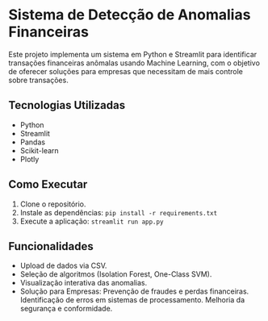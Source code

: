 # Sistema de Detecção de Anomalias Financeiras

Este projeto implementa um sistema em Python e Streamlit para identificar transações financeiras anômalas usando Machine Learning, com o objetivo de oferecer soluções para empresas que necessitam de mais controle sobre transações.

## Tecnologias Utilizadas

* Python
* Streamlit
* Pandas
* Scikit-learn
* Plotly

## Como Executar

1.  Clone o repositório.
2.  Instale as dependências: `pip install -r requirements.txt`
3.  Execute a aplicação: `streamlit run app.py`

## Funcionalidades

* Upload de dados via CSV.
* Seleção de algoritmos (Isolation Forest, One-Class SVM).
* Visualização interativa das anomalias.
* Solução para Empresas:
Prevenção de fraudes e perdas financeiras.
Identificação de erros em sistemas de processamento.
Melhoria da segurança e conformidade.
